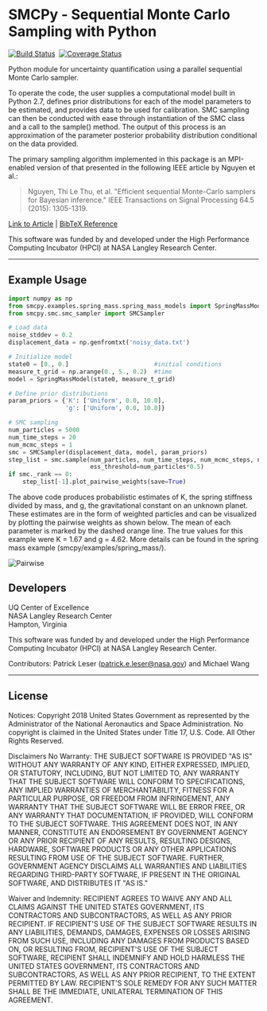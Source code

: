 SMCPy - **S**equential **M**onte **C**arlo **S**ampling with **Py**thon 
==========================================================================
[![Build Status](https://travis-ci.com/nasa/SMCPy.svg?branch=master)](https://travis-ci.com/nasa/SMCPy) &nbsp;[![Coverage Status](https://coveralls.io/repos/github/nasa/SMCPy/badge.svg?branch=master)](https://coveralls.io/github/nasa/SMCPy?branch=master)

Python module for uncertainty quantification using a parallel sequential Monte
Carlo sampler.

To operate the code, the user supplies a computational model built in Python
2.7, defines prior distributions for each of the model parameters to be
estimated, and provides data to be used for calibration. SMC sampling can then
be conducted with ease through instantiation of the SMC class and a call to the
sample() method. The output of this process is an approximation of the parameter
posterior probability distribution conditional on the data provided.

The primary sampling algorithm implemented in this package is an MPI-enabled
version of that presented in the following IEEE article by Nguyen et al.:

> Nguyen, Thi Le Thu, et al. "Efficient sequential Monte-Carlo samplers for Bayesian
> inference." IEEE Transactions on Signal Processing 64.5 (2015): 1305-1319.

[Link to Article](https://ieeexplore.ieee.org/stamp/stamp.jsp?arnumber=7339702) | [BibTeX Reference](https://scholar.googleusercontent.com/scholar.bib?q=info:L7AZJvppx1MJ:scholar.google.com/&output=citation&scisdr=CgUT24-FENXorVVNYK0:AAGBfm0AAAAAXYJIeK1GJKW947imCXoXAkfc7yZjQ7Oo&scisig=AAGBfm0AAAAAXYJIeNYSGEVCrlauowP6jMwVMHB_blTp&scisf=4&ct=citation&cd=-1&hl=en)

This software was funded by and developed under the High Performance Computing 
Incubator (HPCI) at NASA Langley Research Center.

------------------------------------------------------------------------------
## Example Usage

```python
import numpy as np
from smcpy.examples.spring_mass.spring_mass_models import SpringMassModel
from smcpy.smc.smc_sampler import SMCSampler

# Load data
noise_stddev = 0.2
displacement_data = np.genfromtxt('noisy_data.txt')

# Initialize model
state0 = [0., 0.]                        #initial conditions
measure_t_grid = np.arange(0., 5., 0.2)  #time 
model = SpringMassModel(state0, measure_t_grid)

# Define prior distributions
param_priors = {'K': ['Uniform', 0.0, 10.0],
                'g': ['Uniform', 0.0, 10.0]}

# SMC sampling
num_particles = 5000
num_time_steps = 20
num_mcmc_steps = 1
smc = SMCSampler(displacement_data, model, param_priors)
step_list = smc.sample(num_particles, num_time_steps, num_mcmc_steps, noise_stddev,
                       ess_threshold=num_particles*0.5)
if smc._rank == 0:
    step_list[-1].plot_pairwise_weights(save=True)
```

The above code produces probabilistic estimates of K, the spring stiffness divided by mass, and g, the gravitational constant on an unknown planet. These estimates are in the form of weighted particles and can be visualized by plotting the pairwise weights as shown below. The mean of each parameter is marked by the dashed orange line. The true values for this example were K = 1.67 and g = 4.62. More details can be found in the spring mass example (smcpy/examples/spring_mass/).

![Pairwise](https://github.com/nasa/SMCPy/blob/master/examples/spring_mass/pairwise.png)

Developers
-----------

UQ Center of Excellence <br />
NASA Langley Research Center <br /> 
Hampton, Virginia <br /> 

This software was funded by and developed under the High Performance Computing Incubator (HPCI) at NASA Langley Research Center. <br /> 

Contributors: Patrick Leser (patrick.e.leser@nasa.gov) and Michael Wang

------------------------------------------------------------------------------

License
-----------
Notices:
Copyright 2018 United States Government as represented by the Administrator of
the National Aeronautics and Space Administration. No copyright is claimed in
the United States under Title 17, U.S. Code. All Other Rights Reserved.
 
Disclaimers
No Warranty: THE SUBJECT SOFTWARE IS PROVIDED "AS IS" WITHOUT ANY WARRANTY OF
ANY KIND, EITHER EXPRESSED, IMPLIED, OR STATUTORY, INCLUDING, BUT NOT LIMITED
TO, ANY WARRANTY THAT THE SUBJECT SOFTWARE WILL CONFORM TO SPECIFICATIONS, ANY
IMPLIED WARRANTIES OF MERCHANTABILITY, FITNESS FOR A PARTICULAR PURPOSE, OR
FREEDOM FROM INFRINGEMENT, ANY WARRANTY THAT THE SUBJECT SOFTWARE WILL BE ERROR
FREE, OR ANY WARRANTY THAT DOCUMENTATION, IF PROVIDED, WILL CONFORM TO THE
SUBJECT SOFTWARE. THIS AGREEMENT DOES NOT, IN ANY MANNER, CONSTITUTE AN
ENDORSEMENT BY GOVERNMENT AGENCY OR ANY PRIOR RECIPIENT OF ANY RESULTS,
RESULTING DESIGNS, HARDWARE, SOFTWARE PRODUCTS OR ANY OTHER APPLICATIONS
RESULTING FROM USE OF THE SUBJECT SOFTWARE.  FURTHER, GOVERNMENT AGENCY
DISCLAIMS ALL WARRANTIES AND LIABILITIES REGARDING THIRD-PARTY SOFTWARE, IF
PRESENT IN THE ORIGINAL SOFTWARE, AND DISTRIBUTES IT "AS IS." 
 
Waiver and Indemnity:  RECIPIENT AGREES TO WAIVE ANY AND ALL CLAIMS AGAINST THE
UNITED STATES GOVERNMENT, ITS CONTRACTORS AND SUBCONTRACTORS, AS WELL AS ANY
PRIOR RECIPIENT.  IF RECIPIENT'S USE OF THE SUBJECT SOFTWARE RESULTS IN ANY
LIABILITIES, DEMANDS, DAMAGES, EXPENSES OR LOSSES ARISING FROM SUCH USE,
INCLUDING ANY DAMAGES FROM PRODUCTS BASED ON, OR RESULTING FROM, RECIPIENT'S
USE OF THE SUBJECT SOFTWARE, RECIPIENT SHALL INDEMNIFY AND HOLD HARMLESS THE
UNITED STATES GOVERNMENT, ITS CONTRACTORS AND SUBCONTRACTORS, AS WELL AS ANY
PRIOR RECIPIENT, TO THE EXTENT PERMITTED BY LAW.  RECIPIENT'S SOLE REMEDY FOR
ANY SUCH MATTER SHALL BE THE IMMEDIATE, UNILATERAL TERMINATION OF THIS
AGREEMENT.

